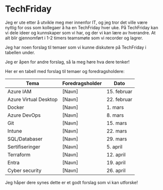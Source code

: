 # TechFriday

Jeg er ute etter å utvikle meg mer innenfor IT, og jeg tror det ville være nyttig for oss som kollegaer å ha en TechFriday hver uke. På TechFriday kan vi dele ideer og kunnskaper som vi har, og der vi kan lære av hverandre. At alt blir gjennomført i 1-2 timers teamsmøte som vi recorder og lagrer.

Jeg har noen forslag til temaer som vi kunne diskutere på TechFriday i tabellen under.

Jeg er åpen for andre forslag, så la meg høre hva dere tenker!

Her er en tabell med forslag til temaer og foredragsholdere:

| Tema | Foredragsholder | Dato |
|---|---|---|
| Azure IAM | [Navn] | 15. februar |
| Azure Virtual Desktop | [Navn] | 22. februar |
| Docker | [Navn] | 1. mars |
| Azure DevOps | [Navn] | 8. mars |
| Git | [Navn] | 15. mars |
| Intune | [Navn] | 22. mars |
| SQL/Databaser | [Navn] | 29. mars |
| Sertifiseringer | [Navn] | 5. april |
| Terraform | [Navn] | 12. april |
| Entra | [Navn] | 19. april |
| Cyber security | [Navn] | 26. april |

Jeg håper dere synes dette er et godt forslag som vi kan utforske!
